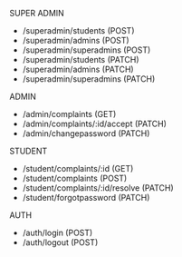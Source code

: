 SUPER ADMIN 

- /superadmin/students (POST)
- /superadmin/admins (POST)
- /superadmin/superadmins (POST) 
- /superadmin/students (PATCH)
- /superadmin/admins (PATCH)
- /superadmin/superadmins (PATCH)

ADMIN
- /admin/complaints (GET)
- /admin/complaints/:id/accept (PATCH)
- /admin/changepassword (PATCH)

STUDENT 
- /student/complaints/:id (GET)
- /student/complaints (POST)
- /student/complaints/:id/resolve (PATCH)
- /student/forgotpassword (PATCH)

AUTH
- /auth/login (POST)
- /auth/logout (POST)